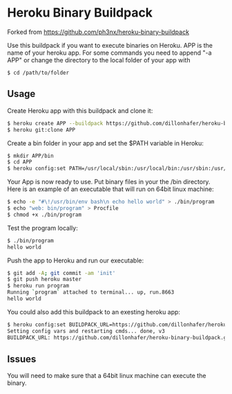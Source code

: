 # Heroku Binary Buildpack

Forked from https://github.com/ph3nx/heroku-binary-buildpack

Use this buildpack if you want to execute binaries on Heroku. APP is the name of your heroku app. For some commands you need to append "-a APP" or change the directory to the local folder of your app with
```
$ cd /path/to/folder
```

## Usage

Create Heroku app with this buildpack and clone it:
```bash
$ heroku create APP --buildpack https://github.com/dillonhafer/heroku-binary-buildpack.git
$ heroku git:clone APP
```


Create a bin folder in your app and set the $PATH variable in Heroku:
```bash
$ mkdir APP/bin
$ cd APP
$ heroku config:set PATH=/usr/local/sbin:/usr/local/bin:/usr/sbin:/usr/bin:/sbin:/bin:/app/bin
```


Your App is now ready to use. Put binary files in your the /bin directory. Here is an example of an executable that will run on 64bit linux machine:
```bash
$ echo -e "#\!/usr/bin/env bash\n echo hello world" > ./bin/program
$ echo "web: bin/program" > Procfile
$ chmod +x ./bin/program
```


Test the program locally:
```bash
$ ./bin/program
hello world
```


Push the app to Heroku and run our executable:
```bash
$ git add -A; git commit -am 'init'
$ git push heroku master
$ heroku run program
Running `program` attached to terminal... up, run.8663
hello world
```

You could also add this buildpack to an exesting heroku app:
```bash
$ heroku config:set BUILDPACK_URL=https://github.com/dillonhafer/heroku-binary-buildpack.git -a APP
Setting config vars and restarting cmds... done, v3
BUILDPACK_URL: https://github.com/dillonhafer/heroku-binary-buildpack.git
```


## Issues

You will need to make sure that a 64bit linux machine can execute the binary.
